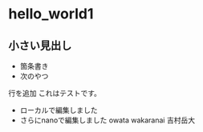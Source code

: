 # hello_world1
## 小さい見出し
- 箇条書き
- 次のやつ

行を追加
これはテストです。

 - ローカルで編集しました
 - さらにnanoで編集しました
owata
wakaranai
吉村岳大
